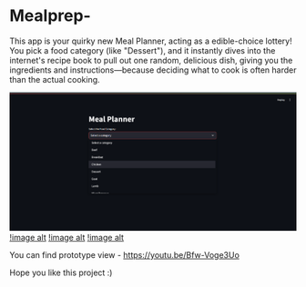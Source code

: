 # Mealprep-

This app is your quirky new Meal Planner, acting as a edible-choice lottery! You pick a food category (like "Dessert"), and it instantly dives into the internet's recipe book to pull out one random, delicious dish, giving you the ingredients and instructions—because deciding what to cook is often harder than the actual cooking.

![image alt](https://github.com/sivaranjiniezhumalai/Mealprep-/blob/main/output1.png?raw=true)
[!image alt](https://github.com/sivaranjiniezhumalai/Mealprep-/blob/main/output2.png?raw=true)
[!image alt](https://github.com/sivaranjiniezhumalai/Mealprep-/blob/main/output3.png?raw=true)
[!image alt](https://github.com/sivaranjiniezhumalai/Mealprep-/blob/main/output4.png?raw=true)

You can find prototype view - https://youtu.be/Bfw-Voge3Uo

Hope you like this project :)
